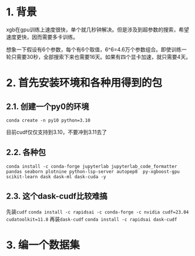 
# 1. 背景

xgb在gpu训练上速度很快，单个就几秒钟解决。但是涉及到超参数的搜索，希望速度更快，因而需要多卡训练。

想象一下假设有6个参数，每个有6个取值，6^6=4.6万个参数组合。即使训练一轮只需要30秒，全部搜索下来也需要16天。如果有四个显卡加速，就只需要4天。

# 2. 首先安装环境和各种用得到的包

## 2.1. 创建一个py0的环境
`conda create -n py10 python=3.10`

目前cudf仅仅支持到3.10，不要冲到3.11去了

## 2.2. 各种包

`conda install -c conda-forge jupyterlab jupyterlab_code_formatter pandas seaborn plotnine python-lsp-server autopep8  py-xgboost-gpu scikit-learn dask dask-ml dask-cuda -y`

## 2.3. 这个dask-cudf比较难搞

先装`cudf`
`conda install -c rapidsai -c conda-forge -c nvidia cudf=23.04 cudatoolkit=11.8`
再装`dask-cudf`
`conda install -c rapidsai dask-cudf`


# 3. 编一个数据集





